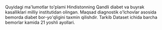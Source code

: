 Quyidagi ma'lumotlar to'plami Hindistonning Qandli diabet va buyrak kasalliklari milliy institutidan olingan. Maqsad diagnostik o'lchovlar asosida bemorda diabet bor-yo'qligini taxmin qilishdir.
Tarkib
Dataset ichida barcha bemorlar kamida 21 yoshli ayollari.
